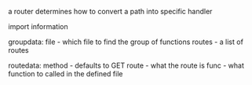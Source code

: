 a router determines how to convert a path into specific handler

import information

groupdata:
  file - which file to find the group of functions
  routes - a list of routes

routedata:
  method - defaults to GET
  route  - what the route is
  func   - what function to called in the defined file
